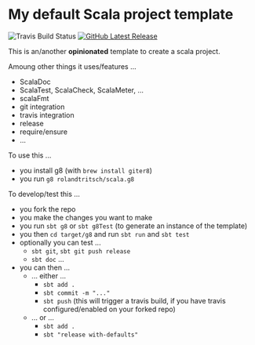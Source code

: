# My default Scala project template

![Travis Build Status](https://travis-ci.org/rolandtritsch/scala.g8.svg?branch=master)
[![GitHub Latest Release](http://img.shields.io/github/release/rolandtritsch/scala.g8/all.svg)](https://github.com/rolandtritsch/scala.g8/releases/latest)

This is an/another **opinionated** template to create a scala project.

Amoung other things it uses/features ...

* ScalaDoc
* ScalaTest, ScalaCheck, ScalaMeter, ...
* scalaFmt
* git integration
* travis integration
* release
* require/ensure
* ...

To use this ...

* you install g8 (with `brew install giter8`)
* you run `g8 rolandtritsch/scala.g8`

To develop/test this ...

* you fork the repo
* you make the changes you want to make
* you run `sbt g8` or `sbt g8Test` (to generate an instance of the template)
* you then `cd target/g8` and run `sbt run` and `sbt test`
* optionally you can test ...
  * `sbt git`, `sbt git push release`
  * `sbt doc` ...
* you can then ...
  * ... either ...
    * `sbt add .`
    * `sbt commit -m "..."`
    * `sbt push` (this will trigger a travis build, if you have travis configured/enabled on your forked repo)
  * ... or ...
    * `sbt add .`
    * `sbt "release with-defaults"`

